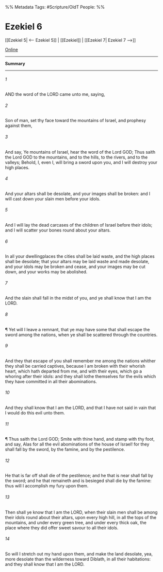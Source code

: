 

%% Metadata
Tags: #Scripture/OldT
People: 
%%
# Ezekiel 6
[[Ezekiel 5| <-- Ezekiel 5]] | [[Ezekiel]] | [[Ezekiel 7| Ezekiel 7 -->]]

[Online](https://churchofjesuschrist.org/study/scriptures/ot/ezek/6?lang=eng)

---
__Summary__



---

###### 1
AND the word of the LORD came unto me, saying,
###### 2
Son of man, set thy face toward the mountains of Israel, and prophesy against them,
###### 3
And say, Ye mountains of Israel, hear the word of the Lord GOD; Thus saith the Lord GOD to the mountains, and to the hills, to the rivers, and to the valleys; Behold, I, even I, will bring a sword upon you, and I will destroy your high places.
###### 4
And your altars shall be desolate, and your images shall be broken: and I will cast down your slain men before your idols.
###### 5
And I will lay the dead carcases of the children of Israel before their idols; and I will scatter your bones round about your altars.
###### 6
In all your dwellingplaces the cities shall be laid waste, and the high places shall be desolate; that your altars may be laid waste and made desolate, and your idols may be broken and cease, and your images may be cut down, and your works may be abolished.
###### 7
And the slain shall fall in the midst of you, and ye shall know that I am the LORD.
###### 8
¶ Yet will I leave a remnant, that ye may have some that shall escape the sword among the nations, when ye shall be scattered through the countries.
###### 9
And they that escape of you shall remember me among the nations whither they shall be carried captives, because I am broken with their whorish heart, which hath departed from me, and with their eyes, which go a whoring after their idols: and they shall lothe themselves for the evils which they have committed in all their abominations.
###### 10
And they shall know that I am the LORD, and that I have not said in vain that I would do this evil unto them.
###### 11
¶ Thus saith the Lord GOD; Smite with thine hand, and stamp with thy foot, and say, Alas for all the evil abominations of the house of Israel!  for they shall fall by the sword, by the famine, and by the pestilence.
###### 12
He that is far off shall die of the pestilence; and he that is near shall fall by the sword; and he that remaineth and is besieged shall die by the famine: thus will I accomplish my fury upon them.
###### 13
Then shall ye know that I am the LORD, when their slain men shall be among their idols round about their altars, upon every high hill, in all the tops of the mountains, and under every green tree, and under every thick oak, the place where they did offer sweet savour to all their idols.
###### 14
So will I stretch out my hand upon them, and make the land desolate, yea, more desolate than the wilderness toward Diblath, in all their habitations: and they shall know that I am the LORD.



